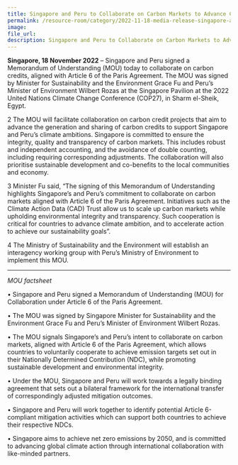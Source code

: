 ```yaml
---  
title: Singapore and Peru to Collaborate on Carbon Markets to Advance Climate Ambition 
permalink: /resource-room/category/2022-11-18-media-release-singapore-and-peru-collaborate-on-carbon-markets-advance-climate-ambition
image:  
file_url:  
description: Singapore and Peru to Collaborate on Carbon Markets to Advance Climate Ambition
---
```


**Singapore, 18 November 2022** – Singapore and Peru signed a Memorandum of Understanding (MOU) today to collaborate on carbon credits, aligned with Article 6 of the Paris Agreement. The MOU was signed by Minister for Sustainability and the Environment Grace Fu and Peru’s Minister of Environment Wilbert Rozas at the Singapore Pavilion at the 2022 United Nations Climate Change Conference (COP27), in Sharm el-Sheik, Egypt. 

2 The MOU will facilitate collaboration on carbon credit projects that aim to advance the generation and sharing of carbon credits to support Singapore and Peru’s climate ambitions. Singapore is committed to ensure the integrity, quality and transparency of carbon markets. This includes robust and independent accounting, and the avoidance of double counting, including requiring corresponding adjustments. The collaboration will also prioritise sustainable development and co-benefits to the local communities and economy.

3 Minister Fu said, “The signing of this Memorandum of Understanding highlights Singapore’s and Peru’s commitment to collaborate on carbon markets aligned with Article 6 of the Paris Agreement. Initiatives such as the Climate Action Data (CAD) Trust allow us to scale up carbon markets while upholding environmental integrity and transparency. Such cooperation is critical for countries to advance climate ambition, and to accelerate action to achieve our sustainability goals”.

4 The Ministry of Sustainability and the Environment will establish an interagency working group with Peru’s Ministry of Environment to implement this MOU. 

***

*MOU factsheet*  

•	Singapore and Peru signed a Memorandum of Understanding (MOU) for Collaboration under Article 6 of the Paris Agreement.   

•	The MOU was signed by Singapore Minister for Sustainability and the Environment Grace Fu and Peru’s Minister of Environment Wilbert Rozas.    

•	The MOU signals Singapore’s and Peru’s intent to collaborate on carbon markets, aligned with Article 6 of the Paris Agreement, which allows countries to voluntarily cooperate to achieve emission targets set out in their Nationally Determined Contribution (NDC), while promoting sustainable development and environmental integrity.  

•	Under the MOU, Singapore and Peru will work towards a legally binding agreement that sets out a bilateral framework for the international transfer of correspondingly adjusted mitigation outcomes.  

•	Singapore and Peru will work together to identify potential Article 6-compliant mitigation activities which can support both countries to achieve their respective NDCs.  

•	Singapore aims to achieve net zero emissions by 2050, and is committed to advancing global climate action through international collaboration with like-minded partners.  
